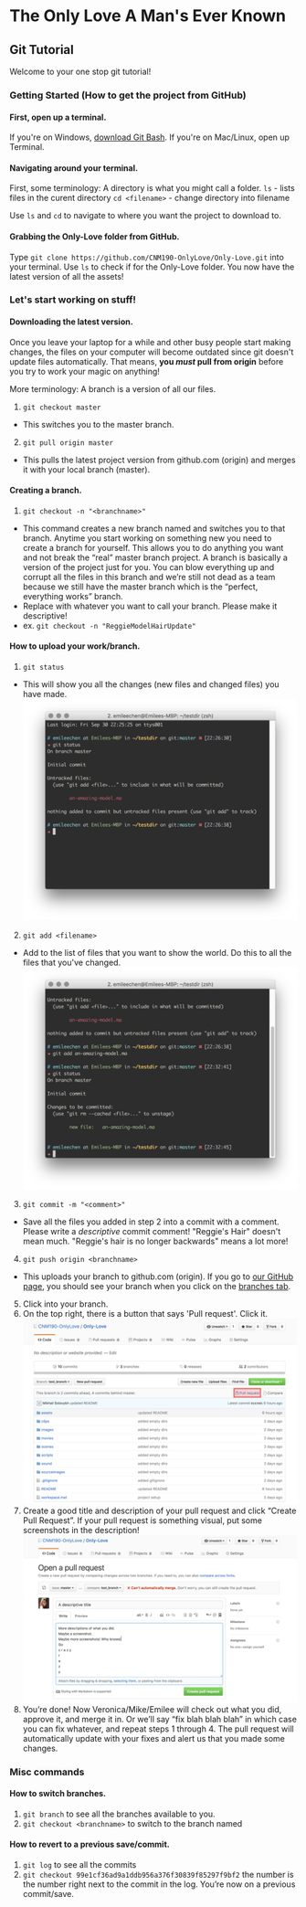 # The Only Love A Man's Ever Known


## Git Tutorial
Welcome to your one stop git tutorial!


### Getting Started (How to get the project from GitHub)

#### First, open up a terminal.
If you're on Windows, [download Git Bash](https://git-scm.com/downloads).
If you're on Mac/Linux, open up Terminal.

#### Navigating around your terminal.
First, some terminology: A directory is what you might call a folder.
`ls` - lists files in the curent directory
`cd <filename>` - change directory into filename

Use `ls` and `cd` to navigate to where you want the project to download to.

#### Grabbing the Only-Love folder from GitHub.
Type `git clone https://github.com/CNM190-OnlyLove/Only-Love.git` into your terminal.
Use `ls` to check if for the Only-Love folder.
You now have the latest version of all the assets!


### Let's start working on stuff!

#### Downloading the latest version.
Once you leave your laptop for a while and other busy people start making changes, the files on your computer will become outdated since git doesn't update files automatically.
That means, **you *must* pull from origin** before you try to work your magic on anything!

More terminology: A branch is a version of all our files.

1. `git checkout master`
  * This switches you to the master branch.
2. `git pull origin master`
  * This pulls the latest project version from github.com (origin) and merges it with your local branch (master).

#### Creating a branch.
1. `git checkout -n "<branchname>"`
  * This command creates a new branch named <branchname> and switches you to that branch. Anytime you start working on something new you need to create a branch for yourself. This allows you to do anything you want and not break the “real” master branch project. A branch is basically a version of the project just for you. You can blow everything up and corrupt all the files in this branch and we’re still not dead as a team because we still have the master branch which is the “perfect, everything works” branch. 
  * Replace <branchname> with whatever you want to call your branch. Please make it descriptive!
  * ex. `git checkout -n "ReggieModelHairUpdate"`

#### How to upload your work/branch.
1. `git status`
  * This will show you all the changes (new files and changed files) you have made.
![Screenshot of terminal - git status](readme-images/gitstatus.png)
2. `git add <filename>`
  * Add <filename> to the list of files that you want to show the world. Do this to all the files that you've changed.
![Screenshot of terminal - git add](readme-images/gitadd.png)
3. `git commit -m "<comment>"`
  * Save all the files you added in step 2 into a commit with a comment. Please write a *descriptive* commit comment! "Reggie's Hair" doesn't mean much. "Reggie's hair is no longer backwards" means a lot more!
4. `git push origin <branchname>`
  * This uploads your branch to github.com (origin). If you go to [our GitHub page](https://github.com/CNM190-OnlyLove/Only-Love), you should see your branch when you click on the [branches tab](https://github.com/CNM190-OnlyLove/Only-Love/branches).
5. Click into your branch.
6. On the top right, there is a button that says 'Pull request'. Click it.
![Screenshot of GitHub - pull request](readme-images/branchpage.png)
7. Create a good title and description of your pull request and click “Create Pull Request”. If your pull request is something visual, put some screenshots in the description!
![Screenshot of GitHub - pull request](readme-images/pullrequest.png)
8. You’re done! Now Veronica/Mike/Emilee will check out what you did, approve it, and merge it in. Or we’ll say “fix blah blah blah” in which case you can fix whatever, and repeat steps 1 through 4. The pull request will automatically update with your fixes and alert us that you made some changes.


### Misc commands

#### How to switch branches.
1. `git branch` to see all the branches available to you.
2. `git checkout <branchname>` to switch to the branch named <branchname>

#### How to revert to a previous save/commit.
1. `git log` to see all the commits
2. `git checkout 99e1cf36ad9a1ddb956a376f30839f85297f9bf2` the number is the number right next to the commit in the log. You’re now on a previous commit/save.
